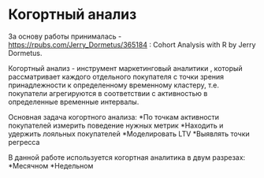 # Когортный анализ
За основу работы принималась - https://rpubs.com/Jerry_Dormetus/365184 : Cohort Analysis with R by Jerry Dormetus.

Когортный анализ - инструмент маркетинговый аналитики , который рассматривает каждого отдельного покупателя с точки зрения принадлежности к определенному  временному кластеру, т.е. покупатели агрегируются в соответствии с активностью в определенные временные интервалы.

Основная задача когортного анализа:
  *По точкам активности покупателей измерить поведение  нужных метрик
  *Находить и удержить лояльных покупателей
  *Моделировать LTV 
  *Выявлять точки регресса 
  
В данной работе используется когортная аналитика в двум разрезах:
  *Месячном
  *Недельном
